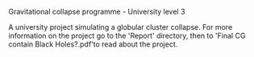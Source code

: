 Gravitational collapse programme - University level 3

A university project simulating a globular cluster collapse. For more information on the project go to the 'Report' directory, then to 'Final CG contain Black Holes?.pdf'to read about the project.
